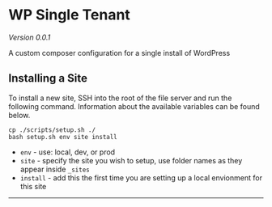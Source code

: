 # WP Single Tenant

_Version 0.0.1_

A custom composer configuration for a single install of WordPress

## Installing a Site

To install a new site, SSH into the root of the file server and run the following command. Information about the available variables can be found below.

```
cp ./scripts/setup.sh ./
bash setup.sh env site install

```

- `env` - use: local, dev, or prod
- `site` - specify the site you wish to setup, use folder names as they appear inside `_sites`
- `install` - add this the first time you are setting up a local envionment for this site

---